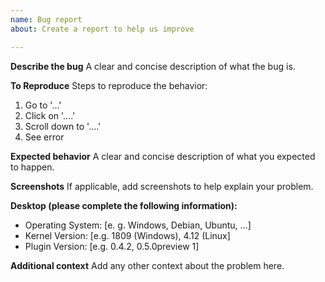 ```yaml
---
name: Bug report
about: Create a report to help us improve

---
```


**Describe the bug**
A clear and concise description of what the bug is.

**To Reproduce**
Steps to reproduce the behavior:
1. Go to '...'
2. Click on '....'
3. Scroll down to '....'
4. See error

**Expected behavior**
A clear and concise description of what you expected to happen.

**Screenshots**
If applicable, add screenshots to help explain your problem.

**Desktop (please complete the following information):**
 - Operating System: [e. g. Windows, Debian, Ubuntu, ...]
 - Kernel Version: [e.g. 1809 (Windows), 4.12 (Linux]
 - Plugin Version: [e.g. 0.4.2, 0.5.0preview 1]

**Additional context**
Add any other context about the problem here.
